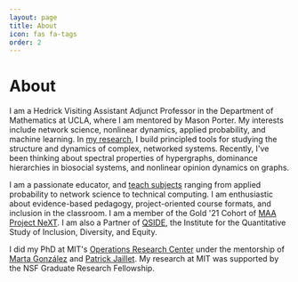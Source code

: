 ```yaml
---
layout: page
title: About
icon: fas fa-tags
order: 2
---
```


# About

I am a Hedrick Visiting Assistant Adjunct Professor in the Department of Mathematics at UCLA, where I am mentored by Mason Porter. My interests include network science, nonlinear dynamics, applied probability, and machine learning. In [my research](/research), I build principled tools for studying the structure and dynamics of complex, networked systems. Recently, I've been thinking about spectral properties of hypergraphs, dominance hierarchies in biosocial systems, and nonlinear opinion dynamics on graphs. 

I am a passionate educator, and [teach subjects](/teaching) ranging from applied probability to network science to technical computing. I am enthusiastic about  evidence-based pedagogy, project-oriented course formats, and inclusion in the classroom. I am a member of the Gold '21 Cohort of [MAA Project NeXT](https://www.maa.org/programs-and-communities/professional-development/project-next). I am also a Partner of [QSIDE](https://qsideinstitute.org/), the Institute for the Quantitative Study of Inclusion, Diversity, and Equity. 

I did my PhD at MIT's [Operations Research Center](https://www.mit.edu/~orc/) under the mentorship of [Marta González](https://ced.berkeley.edu/ced/faculty-staff/marta-gonzalez) and [Patrick Jaillet](http://web.mit.edu/jaillet/www/). My research at MIT was supported by the NSF Graduate Research Fellowship. 

